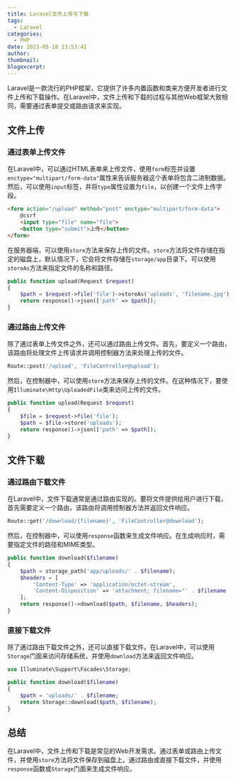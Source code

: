 ```yaml
---
title: Laravel文件上传与下载
tags:
  - Laravel
categories:
  - PHP
date: 2023-05-18 13:53:41
author:
thumbnail:
blogexcerpt:
---
```

Laravel是一款流行的PHP框架，它提供了许多内置函数和类来方便开发者进行文件上传和下载操作。在Laravel中，文件上传和下载的过程与其他Web框架大致相同，需要通过表单提交或路由请求来实现。

## 文件上传

### 通过表单上传文件

在Laravel中，可以通过HTML表单来上传文件，使用`form`标签并设置`enctype="multipart/form-data"`属性来告诉服务器这个表单将包含二进制数据。然后，可以使用`input`标签，并将`type`属性设置为`file`，以创建一个文件上传字段。

```html
<form action="/upload" method="post" enctype="multipart/form-data">
    @csrf
    <input type="file" name="file">
    <button type="submit">上传</button>
</form>
```

在服务器端，可以使用`store`方法来保存上传的文件。`store`方法将文件存储在指定的磁盘上，默认情况下，它会将文件存储在`storage/app`目录下。可以使用`storeAs`方法来指定文件的名称和路径。

```php
public function upload(Request $request)
{
    $path = $request->file('file')->storeAs('uploads', 'filename.jpg');
    return response()->json(['path' => $path]);
}
```

### 通过路由上传文件

除了通过表单上传文件之外，还可以通过路由上传文件。首先，要定义一个路由，该路由将处理文件上传请求并调用控制器方法来处理上传的文件。

```php
Route::post('/upload', 'FileController@upload');
```

然后，在控制器中，可以使用`store`方法来保存上传的文件。在这种情况下，要使用`Illuminate\Http\UploadedFile`类来访问上传的文件。

```php
public function upload(Request $request)
{
    $file = $request->file('file');
    $path = $file->store('uploads');
    return response()->json(['path' => $path]);
}
```

## 文件下载

### 通过路由下载文件

在Laravel中，文件下载通常是通过路由实现的。要将文件提供给用户进行下载，首先需要定义一个路由，该路由将调用控制器方法并返回文件响应。

```php
Route::get('/download/{filename}', 'FileController@download');
```

然后，在控制器中，可以使用`response`函数来生成文件响应。在生成响应时，需要指定文件的路径和MIME类型。

```php
public function download($filename)
{
    $path = storage_path('app/uploads/' . $filename);
    $headers = [
        'Content-Type' => 'application/octet-stream',
        'Content-Disposition' => 'attachment; filename="' . $filename . '"',
    ];
    return response()->download($path, $filename, $headers);
}
```

### 直接下载文件

除了通过路由下载文件之外，还可以直接下载文件。在Laravel中，可以使用`Storage`门面来访问存储系统，并使用`download`方法来返回文件响应。

```php
use Illuminate\Support\Facades\Storage;

public function download($filename)
{
    $path = 'uploads/' . $filename;
    return Storage::download($path, $filename);
}
```

## 总结

在Laravel中，文件上传和下载是常见的Web开发需求。通过表单或路由上传文件，并使用`store`方法将文件保存到磁盘上。通过路由或直接下载文件，并使用`response`函数或`Storage`门面来生成文件响应。
